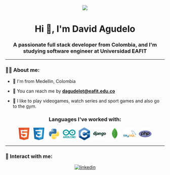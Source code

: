 <div align="center">
    <img src="https://media.giphy.com/media/qgQUggAC3Pfv687qPC/giphy.gif" width="500">
    <h1 align="center">Hi 👋, I'm David Agudelo</h1>
    <h3 align="center"> A passionate full stack developer from Colombia, and I'm studying software engineer at Universidad EAFIT </h3>
</div>

---
### 🧑‍💻 About me:

- 📍 I'm from Medellin, Colombia

- 🧭 You can reach me by **dagudelot@eafit.edu.co**

- 🌴 I like to play videogames, watch series and sport games and also go to the gym.

<div align="center">
    <h3> Languages I've worked with: </h3>
    <img src="https://github.com/devicons/devicon/blob/master/icons/html5/html5-original.svg" title="HTML5" alt="HTML" width="40" height="40">&nbsp;
    <img src="https://github.com/devicons/devicon/blob/master/icons/css3/css3-original.svg" width="40" height="40">&nbsp;
    <img src="https://github.com/devicons/devicon/blob/master/icons/python/python-original.svg" width="40" height="40">&nbsp;
    <img src="https://github.com/devicons/devicon/blob/master/icons/arduino/arduino-original-wordmark.svg" width="40" height="40">&nbsp;
    <img src="https://github.com/devicons/devicon/blob/master/icons/cplusplus/cplusplus-original.svg" width="40" height="40">&nbsp;
    <img src="https://github.com/devicons/devicon/blob/master/icons/django/django-plain-wordmark.svg" width="40" height="40">&nbsp;
    <img src="https://github.com/devicons/devicon/blob/master/icons/mongodb/mongodb-original.svg" width="40" height="40">&nbsp;
    <img src="https://github.com/devicons/devicon/blob/master/icons/mysql/mysql-original-wordmark.svg" width="40" height="40">&nbsp;
    <img src="https://github.com/devicons/devicon/blob/master/icons/php/php-original.svg" width="40" height="40">&nbsp;
</div>

---
### 📒 Interact with me:
<div align="center">
    <a href="https://www.linkedin.com/in/david-agudelo-tapias-877b61257/" target="_blank">
        <img src=https://img.shields.io/badge/linkedin-%231E77B5.svg?&style=for-the-badge&logo=linkedin&logoColor=white alt=linkedin style="margin-bottom: 5px;" />
    </a>
</div>  
